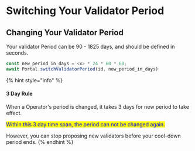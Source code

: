 # Switching Your Validator Period

## Changing Your Validator Period

Your validator Period can be 90 - 1825 days, and should be defined in seconds.

```javascript
const new_period_in_days = <x> * 24 * 60 * 60;
await Portal.switchValidatorPeriod(id, new_period_in_days)
```

{% hint style="info" %}
#### 3 Day Rule

When a Operator's period is changed, it takes 3 days for new period to take effect.&#x20;

<mark style="color:blue;">Within this 3 day time span, the period can not be changed again.</mark>

However, you can stop proposing new validators before your cool-down period ends.
{% endhint %}
